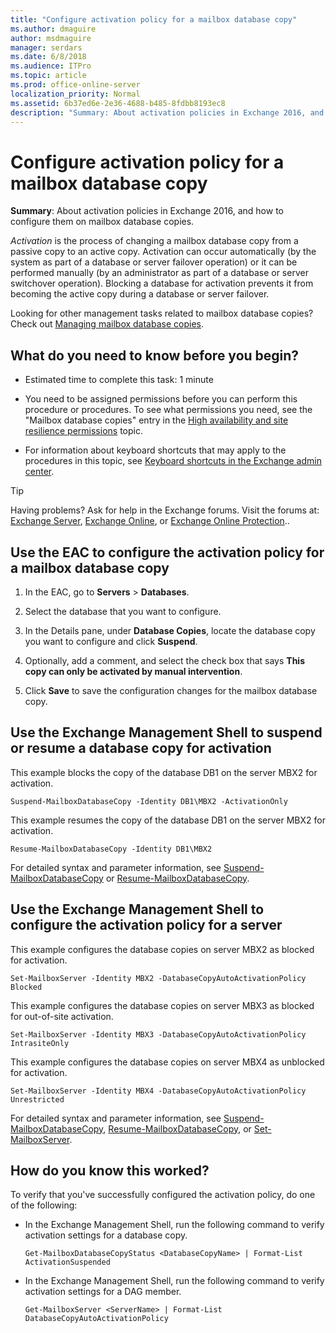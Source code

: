 ```yaml
---
title: "Configure activation policy for a mailbox database copy"
ms.author: dmaguire
author: msdmaguire
manager: serdars
ms.date: 6/8/2018
ms.audience: ITPro
ms.topic: article
ms.prod: office-online-server
localization_priority: Normal
ms.assetid: 6b37ed6e-2e36-4688-b485-8fdbb8193ec8
description: "Summary: About activation policies in Exchange 2016, and how to configure them on mailbox database copies."
---
```


# Configure activation policy for a mailbox database copy

 **Summary**: About activation policies in Exchange 2016, and how to configure them on mailbox database copies.
  
 *Activation*  is the process of changing a mailbox database copy from a passive copy to an active copy. Activation can occur automatically (by the system as part of a database or server failover operation) or it can be performed manually (by an administrator as part of a database or server switchover operation). Blocking a database for activation prevents it from becoming the active copy during a database or server failover. 
  
Looking for other management tasks related to mailbox database copies? Check out [Managing mailbox database copies](http://technet.microsoft.com/library/06df16b4-f209-4d3a-8c68-0805c745f9b2.aspx).
  
## What do you need to know before you begin?

- Estimated time to complete this task: 1 minute
    
- You need to be assigned permissions before you can perform this procedure or procedures. To see what permissions you need, see the "Mailbox database copies" entry in the [High availability and site resilience permissions](../../permissions/feature-permissions/ha-permissions.md) topic. 
    
- For information about keyboard shortcuts that may apply to the procedures in this topic, see [Keyboard shortcuts in the Exchange admin center](../../about-documentation/eac-keyboard-shortcuts.md).
    
> [!TIP]
> Having problems? Ask for help in the Exchange forums. Visit the forums at: [Exchange Server](https://go.microsoft.com/fwlink/p/?linkId=60612), [Exchange Online](https://go.microsoft.com/fwlink/p/?linkId=267542), or [Exchange Online Protection](https://go.microsoft.com/fwlink/p/?linkId=285351).. 
  
## Use the EAC to configure the activation policy for a mailbox database copy
<a name="UseEMC"> </a>

1. In the EAC, go to **Servers** \> **Databases**.
    
2. Select the database that you want to configure.
    
3. In the Details pane, under **Database Copies**, locate the database copy you want to configure and click **Suspend**.
    
4. Optionally, add a comment, and select the check box that says **This copy can only be activated by manual intervention**.
    
5. Click **Save** to save the configuration changes for the mailbox database copy. 
    
## Use the Exchange Management Shell to suspend or resume a database copy for activation
<a name="UseEMC"> </a>

This example blocks the copy of the database DB1 on the server MBX2 for activation.
  
```
Suspend-MailboxDatabaseCopy -Identity DB1\MBX2 -ActivationOnly
```

This example resumes the copy of the database DB1 on the server MBX2 for activation.
  
```
Resume-MailboxDatabaseCopy -Identity DB1\MBX2
```

For detailed syntax and parameter information, see [Suspend-MailboxDatabaseCopy](http://technet.microsoft.com/library/b6e03402-706e-40c6-b392-92e3da21b5c0.aspx) or [Resume-MailboxDatabaseCopy](http://technet.microsoft.com/library/3d90b006-9914-415b-9a1f-730bd91c8548.aspx).
  
## Use the Exchange Management Shell to configure the activation policy for a server
<a name="UseEMC"> </a>

This example configures the database copies on server MBX2 as blocked for activation.
  
```
Set-MailboxServer -Identity MBX2 -DatabaseCopyAutoActivationPolicy Blocked
```

This example configures the database copies on server MBX3 as blocked for out-of-site activation.
  
```
Set-MailboxServer -Identity MBX3 -DatabaseCopyAutoActivationPolicy IntrasiteOnly
```

This example configures the database copies on server MBX4 as unblocked for activation.
  
```
Set-MailboxServer -Identity MBX4 -DatabaseCopyAutoActivationPolicy Unrestricted
```

For detailed syntax and parameter information, see [Suspend-MailboxDatabaseCopy](http://technet.microsoft.com/library/b6e03402-706e-40c6-b392-92e3da21b5c0.aspx), [Resume-MailboxDatabaseCopy](http://technet.microsoft.com/library/3d90b006-9914-415b-9a1f-730bd91c8548.aspx), or [Set-MailboxServer](http://technet.microsoft.com/library/6a229126-b863-4f07-b024-a39c93b253f7.aspx).
  
## How do you know this worked?
<a name="UseEMC"> </a>

To verify that you've successfully configured the activation policy, do one of the following:
  
- In the Exchange Management Shell, run the following command to verify activation settings for a database copy.
    
  ```
  Get-MailboxDatabaseCopyStatus <DatabaseCopyName> | Format-List ActivationSuspended
  ```

- In the Exchange Management Shell, run the following command to verify activation settings for a DAG member.
    
  ```
  Get-MailboxServer <ServerName> | Format-List DatabaseCopyAutoActivationPolicy
  ```


